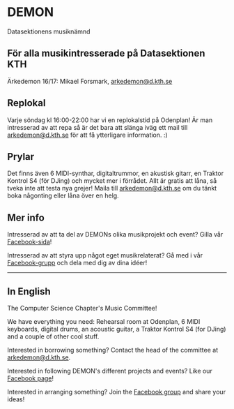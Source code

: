 # DEMON

Datasektionens musiknämnd

## För alla musikintresserade på Datasektionen KTH

Ärkedemon 16/17: Mikael Forsmark, [arkedemon@d.kth.se](mailto:arkedemon@d.kth.se)

## Replokal

Varje söndag kl 16:00-22:00 har vi en replokalstid på Odenplan! Är man intresserad av att repa så är det bara att slänga iväg ett mail till [arkedemon@d.kth.se](mailto:arkedemon@d.kth.se) för att få ytterligare information. :)

## Prylar

Det finns även 6 MIDI-synthar, digitaltrummor, en akustisk gitarr, en Traktor Kontrol S4 (för DJing) och mycket mer i förrådet. Allt är gratis att låna, så tveka inte att testa nya grejer! Maila till [arkedemon@d.kth.se](mailto:arkedemon@d.kth.se) om du tänkt boka någonting eller låna över en helg.

## Mer info
Intresserad av att ta del av DEMONs olika musikprojekt och event? Gilla vår [Facebook-sida](https://www.facebook.com/demonkth/)!

Intresserad av att styra upp något eget musikrelaterat? Gå med i vår [Facebook-grupp](https://www.facebook.com/groups/484216868290055/) och dela med dig av dina idéer!

---

## In English

The Computer Science Chapter's Music Committee!

We have everything you need: Rehearsal room at Odenplan, 6 MIDI keyboards, digital drums, an acoustic guitar, a Traktor Kontrol S4 (for DJing) and a couple of other cool stuff.

Interested in borrowing something? Contact the head of the committee at [arkedemon@d.kth.se](mailto:arkedemon@d.kth.se).

Interested in following DEMON's different projects and events? Like our [Facebook page](https://www.facebook.com/demonkth/)! 

Interested in arranging something? Join the [Facebook group](https://www.facebook.com/groups/484216868290055/) and share your ideas!
